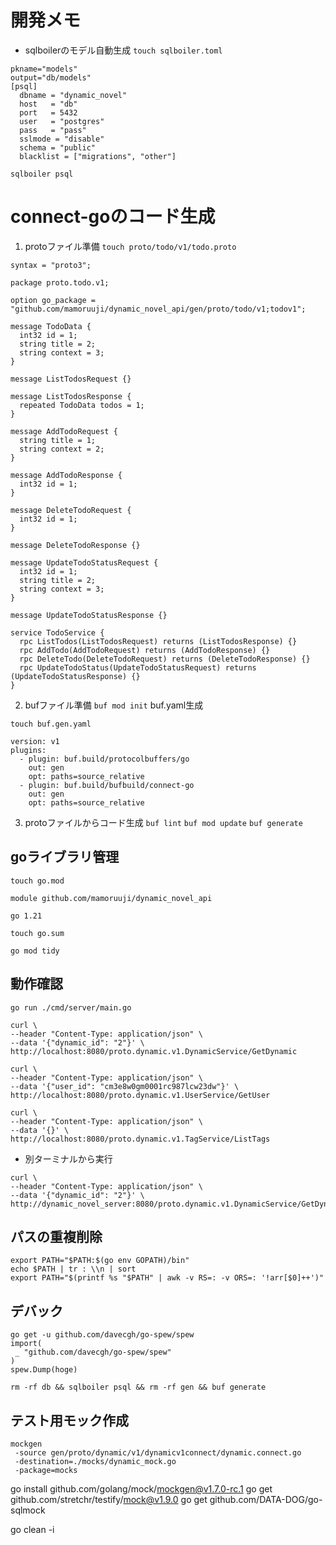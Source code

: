 # 開発メモ
- sqlboilerのモデル自動生成
`touch sqlboiler.toml`
```
pkname="models"
output="db/models"
[psql]
  dbname = "dynamic_novel"
  host   = "db"
  port   = 5432
  user   = "postgres"
  pass   = "pass"
  sslmode = "disable"
  schema = "public"
  blacklist = ["migrations", "other"]
```
`sqlboiler psql`

# connect-goのコード生成
1. protoファイル準備
`touch proto/todo/v1/todo.proto`
```
syntax = "proto3";

package proto.todo.v1;

option go_package = "github.com/mamoruuji/dynamic_novel_api/gen/proto/todo/v1;todov1";

message TodoData {
  int32 id = 1;
  string title = 2;
  string context = 3;
}

message ListTodosRequest {}

message ListTodosResponse {
  repeated TodoData todos = 1;
}

message AddTodoRequest {
  string title = 1;
  string context = 2;
}

message AddTodoResponse {
  int32 id = 1;
}

message DeleteTodoRequest {
  int32 id = 1;
}

message DeleteTodoResponse {}

message UpdateTodoStatusRequest {
  int32 id = 1;
  string title = 2;
  string context = 3;
}

message UpdateTodoStatusResponse {}

service TodoService {
  rpc ListTodos(ListTodosRequest) returns (ListTodosResponse) {}
  rpc AddTodo(AddTodoRequest) returns (AddTodoResponse) {}
  rpc DeleteTodo(DeleteTodoRequest) returns (DeleteTodoResponse) {}
  rpc UpdateTodoStatus(UpdateTodoStatusRequest) returns (UpdateTodoStatusResponse) {}
}
```

2. bufファイル準備
`buf mod init`
buf.yaml生成

`touch buf.gen.yaml`
```
version: v1
plugins:
  - plugin: buf.build/protocolbuffers/go
    out: gen
    opt: paths=source_relative
  - plugin: buf.build/bufbuild/connect-go
    out: gen
    opt: paths=source_relative
```
3. protoファイルからコード生成
`buf lint`
`buf mod update`
`buf generate`
## goライブラリ管理
`touch go.mod`
```
module github.com/mamoruuji/dynamic_novel_api

go 1.21
```
`touch go.sum`

`go mod tidy`
## 動作確認
`go run ./cmd/server/main.go`

```
curl \
--header "Content-Type: application/json" \
--data '{"dynamic_id": "2"}' \
http://localhost:8080/proto.dynamic.v1.DynamicService/GetDynamic

curl \
--header "Content-Type: application/json" \
--data '{"user_id": "cm3e8w0gm0001rc987lcw23dw"}' \
http://localhost:8080/proto.dynamic.v1.UserService/GetUser

curl \
--header "Content-Type: application/json" \
--data '{}' \
http://localhost:8080/proto.dynamic.v1.TagService/ListTags
```

- 別ターミナルから実行
```
curl \
--header "Content-Type: application/json" \
--data '{"dynamic_id": "2"}' \
http://dynamic_novel_server:8080/proto.dynamic.v1.DynamicService/GetDynamic
```

## パスの重複削除
```
export PATH="$PATH:$(go env GOPATH)/bin"
echo $PATH | tr : \\n | sort
export PATH="$(printf %s "$PATH" | awk -v RS=: -v ORS=: '!arr[$0]++')"
```

## デバック
```
go get -u github.com/davecgh/go-spew/spew
import(
 _ "github.com/davecgh/go-spew/spew"
)
spew.Dump(hoge)
```

```
rm -rf db && sqlboiler psql && rm -rf gen && buf generate
```

## テスト用モック作成
```
mockgen
 -source gen/proto/dynamic/v1/dynamicv1connect/dynamic.connect.go
 -destination=./mocks/dynamic_mock.go
 -package=mocks
```


go install github.com/golang/mock/mockgen@v1.7.0-rc.1
go get github.com/stretchr/testify/mock@v1.9.0
go get github.com/DATA-DOG/go-sqlmock

go clean -i

